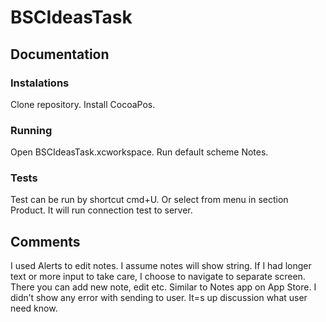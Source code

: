 # BSCIdeasTask

## Documentation

### Instalations

Clone repository.
Install CocoaPos.

### Running

Open BSCIdeasTask.xcworkspace.
Run default scheme Notes.

### Tests

Test can be run by shortcut cmd+U. Or select from menu in section Product.
It will run connection test to server.

## Comments

I used Alerts to edit notes. I assume notes will show string.
If I had longer text or more input to take care, I choose to navigate to separate screen. There you can add new note, edit etc. Similar to Notes app on App Store.
I didn’t show any error with sending to user. It=s up discussion what user need know.